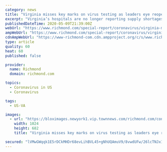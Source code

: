 ```yaml
---
category: news
title: "Virginia misses key marks on virus testing as leaders eye reopening"
excerpt: "Virginia’s hospitals are no longer reporting supply shortages, demand for hospital beds remains below the state’s capacity and the number of people in intensive care for COVID-19 has remained flat, Virginia health department data shows. Still ..."
publishedDateTime: 2020-05-09T21:39:00Z
webUrl: "https://www.richmond.com/special-report/coronavirus/virginia-misses-key-marks-on-virus-testing-as-leaders-eye-reopening/article_021e12c6-6d20-5030-9068-4caaeda495f7.html"
ampWebUrl: "https://www.richmond.com/special-report/coronavirus/virginia-misses-key-marks-on-virus-testing-as-leaders-eye-reopening/article_021e12c6-6d20-5030-9068-4caaeda495f7.amp.html"
cdnAmpWebUrl: "https://www-richmond-com.cdn.ampproject.org/c/s/www.richmond.com/special-report/coronavirus/virginia-misses-key-marks-on-virus-testing-as-leaders-eye-reopening/article_021e12c6-6d20-5030-9068-4caaeda495f7.amp.html"
type: article
quality: 60
heat: 60
published: false

provider:
  name: Richmond
  domain: richmond.com

topics:
  - Coronavirus in US
  - Coronavirus

tags:
  - US-VA

images:
  - url: "https://bloximages.newyork1.vip.townnews.com/richmond.com/content/tncms/assets/v3/editorial/4/79/479598f7-5a0d-5f59-8967-317de6b4a170/5eb06ea391dc5.image.jpg?resize=1024%2C682"
    width: 1024
    height: 682
    title: "Virginia misses key marks on virus testing as leaders eye reopening"

secured: "lVMwGWqqk1E5rDCkMHDr68evLihBVL45+gNhUQAmuV9/8vwdUFw/26lcTNJx1zpc16cdP7iq3wHMtPDpgAtxgZBz7PKpKO64wD4JNFzeE9IX8YrHRcCncUD/YePHzkNdefq859owHv+TbuRlW20g4dWfDdYsiFQtQM3UdG9MT99kJWoNgPxyqsydlmRUN02bq1gDzuK0KSah3kOS1EjwSe7TzUOxKS6zkgHCWXtNzHPWAq7soJ92w834u0sXWSeO1ziPrqOYKh9n9ytl4/G5JVoxBkwlNP/YKBRCVz8xtodnZes5UEOPxa0CpyFs7m2b;nbZ0InvVe0xZWYEKkog9mQ=="
---
```


